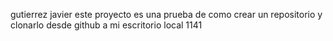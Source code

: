gutierrez javier
este proyecto es una prueba de como crear un repositorio y clonarlo desde github a mi escritorio local
1141